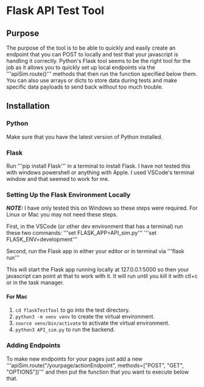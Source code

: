 # Flask API Test Tool

## Purpose
The purpose of the tool is to be able to quickly and easily create an endpoint that you can POST to locally and test that your javascript is handling it correctly.  Python's Flask tool seems to be the right tool for the job as it allows you to quickly set up local endpoints via the '''apiSim.route()''' methods that then run the function specified below them.  You can also use arrays or dicts to store data during tests and make specific data payloads to send back without too much trouble.  


## Installation
### Python
Make sure that you have the latest version of Python installed.

### Flask
Run '''pip install Flask''' in a terminal to install Flask.  I have not tested this with windows powershell or anything with Apple.  I used VSCode's terminal window and that seemed to work for me.

### Setting Up the Flask Environment Locally
***NOTE:*** I have only tested this on Windows so these steps were required.  For Linux or Mac you may not need these steps.

First, in the VSCode (or other dev environment that has a terminal) run these two commands:
'''set FLASK_APP=API_sim.py'''
'''set FLASK_ENV=development'''

Second, run the Flask app in either your editor or in terminal via '''flask run'''

This will start the Flask app running locally at 127.0.0.1:5000 so then your javascript can point at that to work with it.  It will run until you kill it with ctl+c or in the task manager.

#### For Mac

1. `cd flaskTestTool`  to go into the test directory.
2. `python3 -m venv venv`  to create the virtual environment.
3. `source venv/bin/activate`  to activate the virtual environment.
4. `python3 API_sim.py`  to run the backend.

### Adding Endpoints
To make new endpoints for your pages just add a new '''apiSim.route("/yourpage/actionEndpoint", methods=["POST", "GET", "OPTIONS"])''' and then put the function that you want to execute below that.
